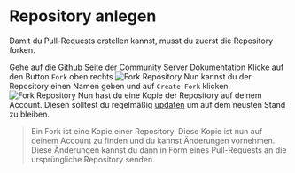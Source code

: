 # Repository anlegen

Damit du Pull-Requests erstellen kannst, musst du zuerst die Repository forken.

<procedure title="Repository forken" id="fork">
<step>
Gehe auf die 
<a href="%git-repo-link%" summary="Community Server Dokumentation">Github Seite</a>
der Community Server Dokumentation
</step>
<step>
Klicke auf den Button <code>Fork</code> oben rechts
<img src="https://i.imgur.com/bgv8CBn.png" alt="Fork Repository" style="block" thumbnail="true"/>
</step>
<step>
Nun kannst du der Repository einen Namen geben und auf <code>Create Fork</code> klicken.
<img src="https://i.imgur.com/Gx3wzfE.png" alt="Fork Repository" style="block" thumbnail="true"/>
</step>
<step>
Nun hast du eine Kopie der Repository auf deinem Account.
Diesen solltest du regelmäßig 
<a href="update-project.md" anchor="update-fork" summary="Hier erfährst du wie deinen Fork updatest">updaten</a>
um auf dem neusten Stand zu bleiben.
</step>
</procedure>

> Ein Fork ist eine Kopie einer Repository. Diese Kopie ist nun auf deinem Account zu finden und du kannst Änderungen
> vornehmen. Diese Änderungen kannst du dann in Form eines Pull-Requests an die ursprüngliche Repository senden.